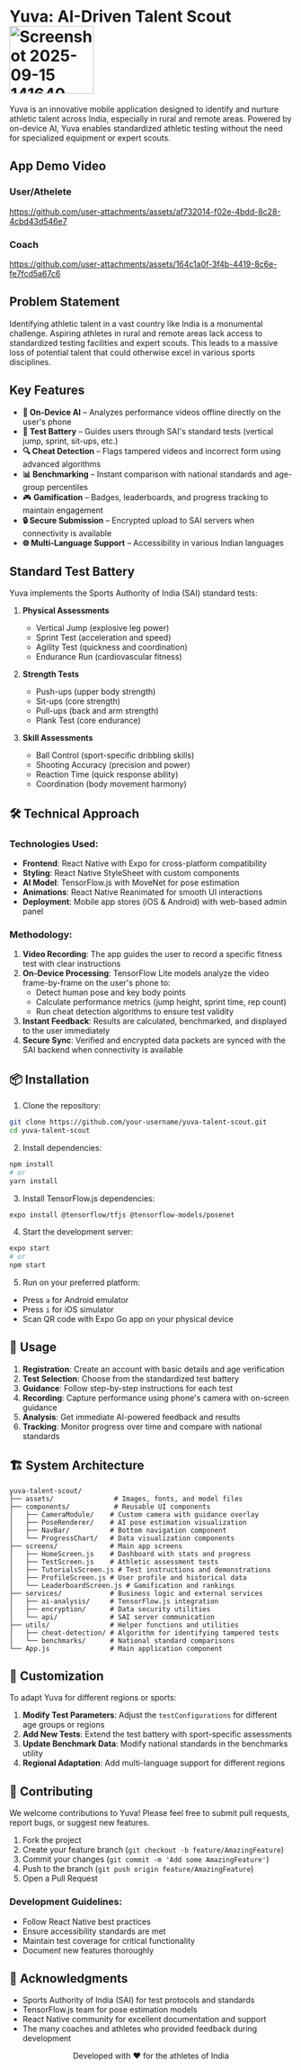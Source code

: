 # Yuva: AI-Driven Talent Scout <img width="150" height="120" alt="Screenshot 2025-09-15 141649" src="https://github.com/user-attachments/assets/3e949332-6442-495a-b573-58799bed1ede" />

Yuva is an innovative mobile application designed to identify and nurture athletic talent across India, especially in rural and remote areas. Powered by on-device AI, Yuva enables standardized athletic testing without the need for specialized equipment or expert scouts.

## App Demo Video

### User/Athelete
https://github.com/user-attachments/assets/af732014-f02e-4bdd-8c28-4cbd43d546e7

### Coach
https://github.com/user-attachments/assets/164c1a0f-3f4b-4419-8c6e-fe7fcd5a67c6

## Problem Statement

Identifying athletic talent in a vast country like India is a monumental challenge. Aspiring athletes in rural and remote areas lack access to standardized testing facilities and expert scouts. This leads to a massive loss of potential talent that could otherwise excel in various sports disciplines.

## Key Features

- **📱 On-Device AI** – Analyzes performance videos offline directly on the user's phone
- **🏃 Test Battery** – Guides users through SAI's standard tests (vertical jump, sprint, sit-ups, etc.)
- **🔍 Cheat Detection** – Flags tampered videos and incorrect form using advanced algorithms
- **📊 Benchmarking** – Instant comparison with national standards and age-group percentiles
- 🎮 **Gamification** – Badges, leaderboards, and progress tracking to maintain engagement
- **🔒 Secure Submission** – Encrypted upload to SAI servers when connectivity is available
- **🌐 Multi-Language Support** – Accessibility in various Indian languages

## Standard Test Battery

Yuva implements the Sports Authority of India (SAI) standard tests:

1. **Physical Assessments**
   - Vertical Jump (explosive leg power)
   - Sprint Test (acceleration and speed)
   - Agility Test (quickness and coordination)
   - Endurance Run (cardiovascular fitness)

2. **Strength Tests**
   - Push-ups (upper body strength)
   - Sit-ups (core strength)
   - Pull-ups (back and arm strength)
   - Plank Test (core endurance)

3. **Skill Assessments**
   - Ball Control (sport-specific dribbling skills)
   - Shooting Accuracy (precision and power)
   - Reaction Time (quick response ability)
   - Coordination (body movement harmony)

## 🛠️ Technical Approach

### Technologies Used:

- **Frontend**: React Native with Expo for cross-platform compatibility
- **Styling**: React Native StyleSheet with custom components
- **AI Model**: TensorFlow.js with MoveNet for pose estimation
- **Animations**: React Native Reanimated for smooth UI interactions
- **Deployment**: Mobile app stores (iOS & Android) with web-based admin panel

### Methodology:

1. **Video Recording**: The app guides the user to record a specific fitness test with clear instructions
2. **On-Device Processing**: TensorFlow Lite models analyze the video frame-by-frame on the user's phone to:
   - Detect human pose and key body points
   - Calculate performance metrics (jump height, sprint time, rep count)
   - Run cheat detection algorithms to ensure test validity
3. **Instant Feedback**: Results are calculated, benchmarked, and displayed to the user immediately
4. **Secure Sync**: Verified and encrypted data packets are synced with the SAI backend when connectivity is available

## 📦 Installation

1. Clone the repository:
```bash
git clone https://github.com/your-username/yuva-talent-scout.git
cd yuva-talent-scout
```

2. Install dependencies:
```bash
npm install
# or
yarn install
```

3. Install TensorFlow.js dependencies:
```bash
expo install @tensorflow/tfjs @tensorflow-models/posenet
```

4. Start the development server:
```bash
expo start
# or
npm start
```

5. Run on your preferred platform:
- Press `a` for Android emulator
- Press `i` for iOS simulator
- Scan QR code with Expo Go app on your physical device

## 🎯 Usage

1. **Registration**: Create an account with basic details and age verification
2. **Test Selection**: Choose from the standardized test battery
3. **Guidance**: Follow step-by-step instructions for each test
4. **Recording**: Capture performance using phone's camera with on-screen guidance
5. **Analysis**: Get immediate AI-powered feedback and results
6. **Tracking**: Monitor progress over time and compare with national standards

## 🏗️ System Architecture

```
yuva-talent-scout/
├── assets/               # Images, fonts, and model files
├── components/           # Reusable UI components
│   ├── CameraModule/    # Custom camera with guidance overlay
│   ├── PoseRenderer/    # AI pose estimation visualization
│   ├── NavBar/          # Bottom navigation component
│   └── ProgressChart/   # Data visualization components
├── screens/             # Main app screens
│   ├── HomeScreen.js    # Dashboard with stats and progress
│   ├── TestScreen.js    # Athletic assessment tests
│   ├── TutorialsScreen.js # Test instructions and demonstrations
│   ├── ProfileScreen.js # User profile and historical data
│   └── LeaderboardScreen.js # Gamification and rankings
├── services/            # Business logic and external services
│   ├── ai-analysis/     # TensorFlow.js integration
│   ├── encryption/      # Data security utilities
│   └── api/             # SAI server communication
├── utils/               # Helper functions and utilities
│   ├── cheat-detection/ # Algorithm for identifying tampered tests
│   └── benchmarks/      # National standard comparisons
└── App.js               # Main application component
```

## 🔧 Customization

To adapt Yuva for different regions or sports:

1. **Modify Test Parameters**: Adjust the `testConfigurations` for different age groups or regions
2. **Add New Tests**: Extend the test battery with sport-specific assessments
3. **Update Benchmark Data**: Modify national standards in the benchmarks utility
4. **Regional Adaptation**: Add multi-language support for different regions

## 🤝 Contributing

We welcome contributions to Yuva! Please feel free to submit pull requests, report bugs, or suggest new features.

1. Fork the project
2. Create your feature branch (`git checkout -b feature/AmazingFeature`)
3. Commit your changes (`git commit -m 'Add some AmazingFeature'`)
4. Push to the branch (`git push origin feature/AmazingFeature`)
5. Open a Pull Request

### Development Guidelines:
- Follow React Native best practices
- Ensure accessibility standards are met
- Maintain test coverage for critical functionality
- Document new features thoroughly

## 🙏 Acknowledgments

- Sports Authority of India (SAI) for test protocols and standards
- TensorFlow.js team for pose estimation models
- React Native community for excellent documentation and support
- The many coaches and athletes who provided feedback during development

<div align="center">
Developed with ❤️ for the athletes of India
</div>
